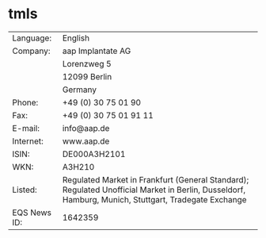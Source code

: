 # tmls

<table><tbody><tr> <td>Language:</td> <td>English</td></tr><tr> <td>Company:</td> <td>aap Implantate AG</td></tr><tr> <td></td> <td>Lorenzweg 5</td></tr><tr> <td></td> <td>12099 Berlin</td></tr><tr> <td></td> <td>Germany</td></tr><tr> <td>Phone:</td> <td>+49 (0) 30 75 01 90</td></tr><tr> <td>Fax:</td> <td>+49 (0) 30 75 01 91 11</td></tr><tr> <td>E-mail:</td> <td>info@aap.de</td></tr><tr> <td>Internet:</td> <td>www.aap.de</td></tr><tr> <td>ISIN:</td> <td>DE000A3H2101</td></tr><tr> <td>WKN:</td> <td>A3H210</td></tr><tr> <td>Listed:</td> <td>Regulated Market in Frankfurt (General Standard); Regulated Unofficial Market in Berlin, Dusseldorf, Hamburg, Munich, Stuttgart, Tradegate Exchange</td></tr><tr> <td>EQS News ID:</td> <td>1642359</td></tr></tbody></table>
